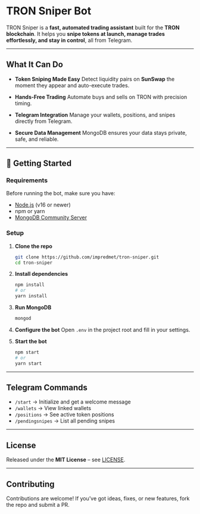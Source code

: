 #  TRON Sniper Bot

TRON Sniper is a **fast, automated trading assistant** built for the **TRON blockchain**.
It helps you **snipe tokens at launch, manage trades effortlessly, and stay in control**, all from Telegram.

---

##  What It Can Do

*  **Token Sniping Made Easy**
  Detect liquidity pairs on **SunSwap** the moment they appear and auto-execute trades.

*  **Hands-Free Trading**
  Automate buys and sells on TRON with precision timing.

*  **Telegram Integration**
  Manage your wallets, positions, and snipes directly from Telegram.

*  **Secure Data Management**
  MongoDB ensures your data stays private, safe, and reliable.

---

## 🚀 Getting Started

### Requirements

Before running the bot, make sure you have:

* [Node.js](https://nodejs.org/) (v16 or newer)
* npm or yarn
* [MongoDB Community Server](https://www.mongodb.com/docs/manual/administration/install-community/)

### Setup

1. **Clone the repo**

   ```bash
   git clone https://github.com/impredmet/tron-sniper.git
   cd tron-sniper
   ```

2. **Install dependencies**

   ```bash
   npm install
   # or
   yarn install
   ```

3. **Run MongoDB**

   ```bash
   mongod
   ```

4. **Configure the bot**
   Open `.env` in the project root and fill in your settings.

5. **Start the bot**

   ```bash
   npm start
   # or
   yarn start
   ```

---

##  Telegram Commands

* `/start` → Initialize and get a welcome message
* `/wallets` → View linked wallets
* `/positions` → See active token positions
* `/pendingsnipes` → List all pending snipes

---

##  License

Released under the **MIT License** – see [LICENSE](LICENSE).

---

##  Contributing

Contributions are welcome!
If you’ve got ideas, fixes, or new features, fork the repo and submit a PR.
